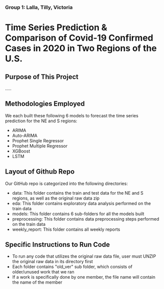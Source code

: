 ### Group 1: Lalla, Tilly, Victoria

# Time Series Prediction & Comparison of Covid-19 Confirmed Cases in 2020 in Two Regions of the U.S.

## Purpose of This Project
.....

## Methodologies Employed
We each built these following 6 models to forecast the time series prediction for the NE and S regions:
- ARIMA 
- Auto-ARIMA
- Prophet Single Regressor
- Prophet Multiple Regressor
- XGBoost
- LSTM

## Layout of Github Repo
Our GitHub repo is categorized into the following directories:
- data: This folder contains the train and test data for the NE and S regions, as well as the original raw data zip
- eda: This folder contains exploratory data analysis performed on the train data
- models: This folder contains 6 sub-folders for all the models built
- preprocessing: This folder contains data preprocessing steps performed on the train data
- weekly_report: This folder contains all weekly reports

## Specific Instructions to Run Code
- To run any code that utilizes the original raw data file, user must UNZIP the original raw data in its directory first
- Each folder contains "old_ver" sub folder, which consists of older/unused work that we ran
- If a work is specifically done by one member, the file name will contain the name of the member
